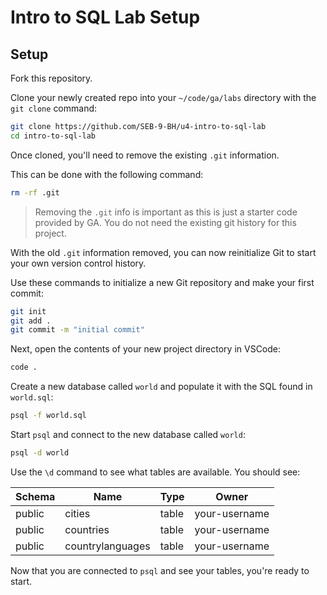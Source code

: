 <h1>
  <span class="headline">Intro to SQL Lab</span>
  <span class="subhead">Setup</span>
</h1>

## Setup

Fork this repository.

Clone your newly created repo into your `~/code/ga/labs` directory with the `git clone` command:

```bash
git clone https://github.com/SEB-9-BH/u4-intro-to-sql-lab
cd intro-to-sql-lab
```


Once cloned, you'll need to remove the existing `.git` information.

This can be done with the following command:

```bash
rm -rf .git
```

> Removing the `.git` info is important as this is just a starter code provided by GA. You do not need the existing git history for this project.

With the old `.git` information removed, you can now reinitialize Git to start your own version control history.

Use these commands to initialize a new Git repository and make your first commit:

```bash
git init
git add .
git commit -m "initial commit"
```

Next, open the contents of your new project directory in VSCode:

```bash
code .
```

Create a new database called `world` and populate it with the SQL found in `world.sql`:

```bash
psql -f world.sql
```

Start `psql` and connect to the new database called `world`:

```bash
psql -d world
```

Use the `\d` command to see what tables are available. You should see:

| Schema | Name             | Type  | Owner         |
| ------ | ---------------- | ----- | ------------- |
| public | cities           | table | your-username |
| public | countries        | table | your-username |
| public | countrylanguages | table | your-username |

Now that you are connected to `psql` and see your tables, you're ready to start.
